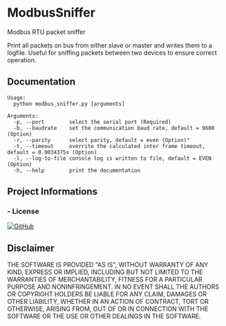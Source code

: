 ModbusSniffer
=============

Modbus RTU packet sniffer

Print all packets on bus from either slave or master and writes them to a logfile.
Useful for sniffing packets between two devices to ensure correct operation.

Documentation
-------------

```text
Usage:  
  python modbus_sniffer.py [arguments]

Arguments:  
  -p, --port        select the serial port (Required)  
  -b, --baudrate    set the communication baud rate, default = 9600 (Option)  
  -r, --parity      select parity, default = even (Option)"
  -t, --timeout     overrite the calculated inter frame timeout, default = 0.0034375s (Option)
  -l, --log-to-file console log is written to file, default = EVEN (Option)
  -h, --help        print the documentation
```

Project Informations
--------------------

### - License

[![GitHub](https://img.shields.io/github/license/ekristoffe/ModbusSniffer)](https://github.com/ekristoffe/ModbusSniffer/blob/main/LICENSE)

Disclaimer
----------

THE SOFTWARE IS PROVIDED "AS IS", WITHOUT WARRANTY OF ANY KIND, EXPRESS OR IMPLIED, INCLUDING BUT NOT LIMITED TO THE WARRANTIES OF MERCHANTABILITY, FITNESS FOR A PARTICULAR PURPOSE AND NONINFRINGEMENT.
IN NO EVENT SHALL THE AUTHORS OR COPYRIGHT HOLDERS BE LIABLE FOR ANY CLAIM, DAMAGES OR OTHER LIABILITY, WHETHER IN AN ACTION OF CONTRACT, TORT OR OTHERWISE, ARISING FROM, OUT OF OR IN CONNECTION WITH THE SOFTWARE OR THE USE OR OTHER DEALINGS IN THE SOFTWARE.
